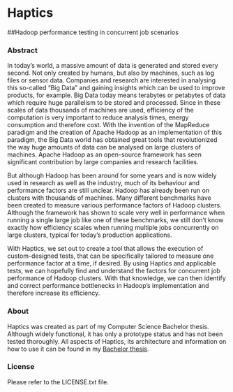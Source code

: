 # Haptics
##Hadoop performance testing in concurrent job scenarios
### Abstract

In today’s world, a massive amount of data is generated and stored every second. Not only created by humans, but also by machines, such as log files or sensor data.
Companies and research are interested in analysing this so-called “Big Data” and gaining insights which can be used to improve products, for example.
Big Data today means terabytes or petabytes of data which require huge parallelism to be stored and processed. Since in these scales of data thousands of machines are used,
efficiency of the computation is very important to reduce analysis times, energy consumption and therefore cost. With the invention of the MapReduce paradigm
and the creation of Apache Hadoop as an implementation of this paradigm, the Big Data world has obtained great tools that revolutionized the way huge amounts of data
can be analysed on large clusters of machines. Apache Hadoop as an open-source framework has seen significant contribution by large companies and research facilities.

But although Hadoop has been around for some years and is now widely used in research as well as the industry, much of its behaviour and performance factors are still unclear.
Hadoop has already been run on clusters with thousands of machines. Many different benchmarks have been created to measure various performance factors of Hadoop clusters.
Although the framework has shown to scale very well in performance when running a single large job like one of these benchmarks, we still don’t know exactly how efficiency scales
when running multiple jobs concurrently on large clusters, typical for today’s production applications.

With Haptics, we set out to create a tool that allows the execution of custom-designed tests, that can be specifically tailored to measure one performance factor at a time, if desired.
By using Haptics and applicable tests, we can hopefully find and understand the factors for concurrent job performance of Hadoop clusters.
With that knowledge, we can then identify and correct performance bottlenecks in Hadoop’s implementation and therefore increase its efficiency. 

### About

Haptics was created as part of my Computer Science Bachelor thesis. Although widely functional, it has only a prototype status and has not been tested thoroughly.
All aspects of Haptics, its architecture and information on how to use it can be found in my [Bachelor thesis](http://sdrv.ms/Iu9obd).

### License

Please refer to the LICENSE.txt file.
